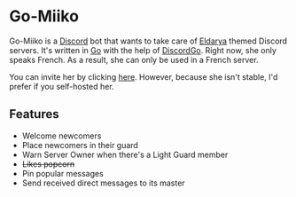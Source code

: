 # Go-Miiko
Go-Miiko is a [Discord](https://discordapp.com/) bot that wants to take care of [Eldarya](http://www.eldarya.fr/) themed Discord servers. It's written in [Go](https://golang.org/) with the help of [DiscordGo](https://github.com/bwmarrin/discordgo). Right now, she only speaks French. As a result, she can only be used in a French server.

You can invite her by clicking [here](https://discordapp.com/oauth2/authorize?&client_id=376971915010768896&scope=bot). However, because she isn't stable, I'd prefer if you self-hosted her.

## Features
* Welcome newcomers
* Place newcomers in their guard
* Warn Server Owner when there's a Light Guard member
* ~~Likes popcorn~~
* Pin popular messages
* Send received direct messages to its master